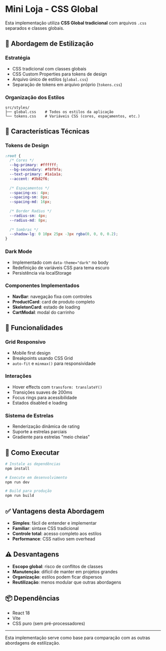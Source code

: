 # Mini Loja - CSS Global

Esta implementação utiliza **CSS Global tradicional** com arquivos `.css` separados e classes globais.

## 🎨 Abordagem de Estilização

### Estratégia
- CSS tradicional com classes globais
- CSS Custom Properties para tokens de design
- Arquivo único de estilos (`global.css`)
- Separação de tokens em arquivo próprio (`tokens.css`)

### Organização dos Estilos
```
src/styles/
├── global.css    # Todos os estilos da aplicação
└── tokens.css    # Variáveis CSS (cores, espaçamentos, etc.)
```

## 🔧 Características Técnicas

### Tokens de Design
```css
:root {
  /* Cores */
  --bg-primary: #ffffff;
  --bg-secondary: #f8f9fa;
  --text-primary: #1a1a1a;
  --accent: #3b82f6;
  
  /* Espaçamentos */
  --spacing-xs: 4px;
  --spacing-sm: 8px;
  --spacing-md: 16px;
  
  /* Border Radius */
  --radius-sm: 4px;
  --radius-md: 8px;
  
  /* Sombras */
  --shadow-lg: 0 10px 25px -3px rgba(0, 0, 0, 0.2);
}
```

### Dark Mode
- Implementado com `data-theme="dark"` no body
- Redefinição de variáveis CSS para tema escuro
- Persistência via localStorage

### Componentes Implementados
- **NavBar**: navegação fixa com controles
- **ProductCard**: card de produto completo
- **SkeletonCard**: estado de loading
- **CartModal**: modal do carrinho

## 🎯 Funcionalidades

### Grid Responsivo
- Mobile first design
- Breakpoints usando CSS Grid
- `auto-fit` e `minmax()` para responsividade

### Interações
- Hover effects com `transform: translateY()`
- Transições suaves de 200ms
- Focus rings para acessibilidade
- Estados disabled e loading

### Sistema de Estrelas
- Renderização dinâmica de rating
- Suporte a estrelas parciais
- Gradiente para estrelas "meio cheias"

## 🚀 Como Executar

```bash
# Instale as dependências
npm install

# Execute em desenvolvimento
npm run dev

# Build para produção
npm run build
```

## ✅ Vantagens desta Abordagem

- **Simples**: fácil de entender e implementar
- **Familiar**: sintaxe CSS tradicional
- **Controle total**: acesso completo aos estilos
- **Performance**: CSS nativo sem overhead

## ⚠️ Desvantagens

- **Escopo global**: risco de conflitos de classes
- **Manutenção**: difícil de manter em projetos grandes
- **Organização**: estilos podem ficar dispersos
- **Reutilização**: menos modular que outras abordagens

## 📦 Dependências

- React 18
- Vite
- CSS puro (sem pré-processadores)

---

Esta implementação serve como base para comparação com as outras abordagens de estilização.
